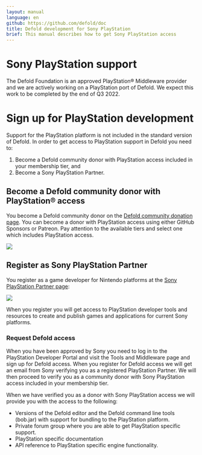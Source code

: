 ```yaml
---
layout: manual
language: en
github: https://github.com/defold/doc
title: Defold development for Sony PlayStation
brief: This manual describes how to get Sony PlayStation access
---
```


# Sony PlayStation support

The Defold Foundation is an approved PlayStation® Middleware provider and we are actively working on a PlayStation port of Defold. We expect this work to be completed by the end of Q3 2022.


# Sign up for PlayStation development

Support for the PlayStation platform is not included in the standard version of Defold. In order to get access to PlayStation support in Defold you need to:

1. Become a Defold community donor with PlayStation access included in your membership tier, and
2. Become a Sony PlayStation Partner.


## Become a Defold community donor with PlayStation® access

You become a Defold community donor on the [Defold community donation page](/community-donations/). You can become a donor with PlayStation access using either GitHub Sponsors or Patreon. Pay attention to the available tiers and select one which includes PlayStation access.

![](../images/nintendo-switch/register-defold.png)

## Register as Sony PlayStation Partner

You register as a game developer for Nintendo platforms at the [Sony PlayStation Partner page](https://register.playstation.net/):

![](../images/sony-playstation/sony-playstation-partner.png)

When you register you will get access to PlayStation developer tools and resources to create and publish games and applications for current Sony platforms.


### Request Defold access

When you have been approved by Sony you need to log in to the PlayStation Developer Portal and visit the Tools and Middleware page and sign up for Defold access. When you register for Defold access we will get an email from Sony verifying you as a registered PlayStation Partner. We will then proceed to verify you as a community donor with Sony PlayStation access included in your membership tier.

When we have verified you as a donor with Sony PlayStation access we will provide you with the access to the following:

* Versions of the Defold editor and the Defold command line tools (bob.jar) with support for bundling to the PlayStation platform.
* Private forum group where you are able to get PlayStation specific support.
* PlayStation specific documentation
* API reference to PlayStation specific engine functionality.
